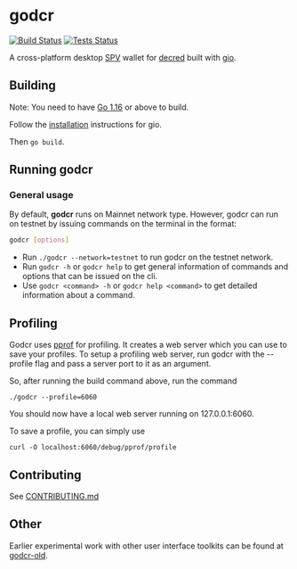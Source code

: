 # godcr

[![Build Status](https://github.com/planetdecred/godcr/workflows/Build/badge.svg)](https://github.com/planetdecred/godcr/actions)
[![Tests Status](https://github.com/planetdecred/godcr/workflows/Tests/badge.svg)](https://github.com/planetdecred/godcr/actions)

A cross-platform desktop [SPV](https://docs.decred.org/wallets/spv/) wallet for [decred](https://decred.org/) built with [gio](https://gioui.org/).

## Building

Note: You need to have [Go 1.16](https://golang.org/dl/) or above to build.

Follow the [installation](https://gioui.org/doc/install) instructions for gio.

Then `go build`.

## Running godcr
### General usage
By default, **godcr** runs on Mainnet network type. However, godcr can run on testnet by issuing commands on the terminal in the format:
```bash
godcr [options]
```
- Run `./godcr --network=testnet` to run godcr on the testnet network.
- Run `godcr -h` or `godcr help` to get general information of commands and options that can be issued on the cli.
- Use `godcr <command> -h` or   `godcr help <command>` to get detailed information about a command.

## Profiling 
Godcr uses [pprof](https://github.com/google/pprof) for profiling. It creates a web server which you can use to save your profiles. To setup a profiling web server, run godcr with the --profile flag and pass a server port to it as an argument.

So, after running the build command above, run the command

`./godcr --profile=6060`

You should now have a local web server running on 127.0.0.1:6060.

To save a profile, you can simply use

`curl -O localhost:6060/debug/pprof/profile`


## Contributing

See [CONTRIBUTING.md](https://github.com/planetdecred/godcr/blob/master/.github/CONTRIBUTING.md)

## Other

Earlier experimental work with other user interface toolkits can be found at [godcr-old](https://github.com/planetdecred/godcr-old).
